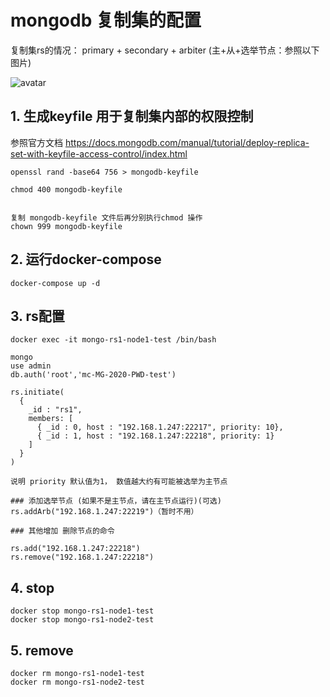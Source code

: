 # mongodb 复制集的配置


复制集rs的情况： primary + secondary + arbiter  (主+从+选举节点：参照以下图片)

![avatar](https://docs.mongodb.com/manual/_images/replica-set-primary-with-secondary-and-arbiter.bakedsvg.svg)



## 1. 生成keyfile 用于复制集内部的权限控制

参照官方文档  https://docs.mongodb.com/manual/tutorial/deploy-replica-set-with-keyfile-access-control/index.html
```
openssl rand -base64 756 > mongodb-keyfile

chmod 400 mongodb-keyfile


复制 mongodb-keyfile 文件后再分别执行chmod 操作
chown 999 mongodb-keyfile
```

## 2. 运行docker-compose
```
docker-compose up -d
```
## 3. rs配置
```
docker exec -it mongo-rs1-node1-test /bin/bash

mongo
use admin
db.auth('root','mc-MG-2020-PWD-test')

rs.initiate(
  {
    _id : "rs1",
    members: [
      { _id : 0, host : "192.168.1.247:22217", priority: 10},
      { _id : 1, host : "192.168.1.247:22218", priority: 1}
    ]
  }
)

说明 priority 默认值为1， 数值越大约有可能被选举为主节点

### 添加选举节点 (如果不是主节点，请在主节点运行)(可选)
rs.addArb("192.168.1.247:22219")（暂时不用）

### 其他增加 删除节点的命令

rs.add("192.168.1.247:22218")
rs.remove("192.168.1.247:22218")
```

## 4. stop
```
docker stop mongo-rs1-node1-test
docker stop mongo-rs1-node2-test
```

## 5. remove
```
docker rm mongo-rs1-node1-test
docker rm mongo-rs1-node2-test
```
